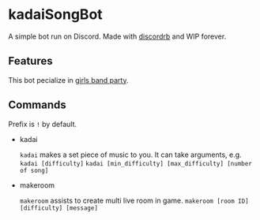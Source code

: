 # kadaiSongBot
A simple bot run on Discord.
Made with [discordrb](https://github.com/meew0/discordrb) and WIP forever.

## Features

This bot pecialize in [girls band party](https://bang-dream.bushimo.jp/).

## Commands

   Prefix is `!` by default.

- kadai

  `kadai` makes a set piece of music to you. It can take arguments, e.g.
  `kadai [difficulty]`
  `kadai [min_difficulty] [max_difficulty] [number of song]`
  
- makeroom

  `makeroom` assists to create multi live room in game.
  `makeroom [room ID] [difficulty] [message]`
